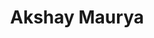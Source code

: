 ---
title: Akshay Maurya
bio: |
  Hello, if we are meeting for the first time, I am Akshay Maurya, an engineering undergrad from Delhi, India. I am pursing engineering from Netaji Subhas University of Technology, Delhi in Electronics and Communications branch. In my YouTube channel, I regularly upload videos on how to make various electronics projects. I also upload photography and video editing tutorials on my Insatgram page. You can also checkout my LInkedIn page for contacting me.
avatar: /images/ak.jpg
featured: true
social:
  - title: github
    url: https://github.com/codenameakshay
  - title: facebook
    url: https://www.facebook.com/akshay.maurya.180
  - title: linkedin
    url: https://www.linkedin.com/in/akshay-maurya-b56664170/
  - title: instagram
    url: https://www.instagram.com/codename_photographer/
---